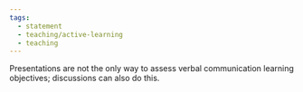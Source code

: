 ```yaml
---
tags:
  - statement
  - teaching/active-learning
  - teaching
---
```

Presentations are not the only way to assess verbal communication learning objectives; discussions can also do this.